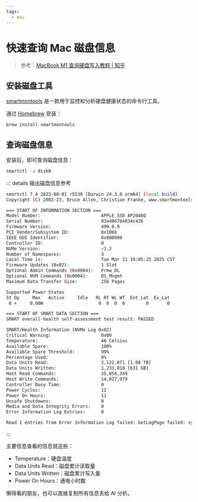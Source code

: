 ```yaml
---
tags:
  - mac
---
```


# 快速查询 Mac 磁盘信息

> 参考：[MacBook M1 查询硬盘写入教程 | 知乎](https://zhuanlan.zhihu.com/p/354385629)

## 安装磁盘工具

[smartmontools](https://www.smartmontools.org/) 是一款用于监控和分析硬盘健康状态的命令行工具。

通过 [Homebrew](./homebrew-guide.md) 安装：

```bash
brew install smartmontools
```

## 查询磁盘信息

安装后，即可查询磁盘信息：

```bash
smartctl -a disk0
```

::: details 输出磁盘信息参考

```bash
smartctl 7.4 2023-08-01 r5530 [Darwin 24.3.0 arm64] (local build)
Copyright (C) 2002-23, Bruce Allen, Christian Franke, www.smartmontools.org

=== START OF INFORMATION SECTION ===
Model Number:                       APPLE SSD AP2048Q
Serial Number:                      03a486784034c426
Firmware Version:                   499.0.9
PCI Vendor/Subsystem ID:            0x106b
IEEE OUI Identifier:                0x000000
Controller ID:                      0
NVMe Version:                       <1.2
Number of Namespaces:               3
Local Time is:                      Tue Mar 11 19:05:25 2025 CST
Firmware Updates (0x02):            1 Slot
Optional Admin Commands (0x0004):   Frmw_DL
Optional NVM Commands (0x0004):     DS_Mngmt
Maximum Data Transfer Size:         256 Pages

Supported Power States
St Op     Max   Active     Idle   RL RT WL WT  Ent_Lat  Ex_Lat
 0 +     0.00W       -        -    0  0  0  0        0       0

=== START OF SMART DATA SECTION ===
SMART overall-health self-assessment test result: PASSED

SMART/Health Information (NVMe Log 0x02)
Critical Warning:                   0x00
Temperature:                        46 Celsius
Available Spare:                    100%
Available Spare Threshold:          99%
Percentage Used:                    0%
Data Units Read:                    2,122,071 [1.08 TB]
Data Units Written:                 1,233,010 [631 GB]
Host Read Commands:                 35,854,349
Host Write Commands:                14,027,979
Controller Busy Time:               0
Power Cycles:                       12
Power On Hours:                     11
Unsafe Shutdowns:                   0
Media and Data Integrity Errors:    0
Error Information Log Entries:      0

Read 1 entries from Error Information Log failed: GetLogPage failed: system=0x38, sub=0x0, code=745
```

:::

主要信息查看的信息就这些：

- Temperature：硬盘温度
- Data Units Read：磁盘累计读取量
- Data Units Written：磁盘累计写入量
- Power On Hours：通电小时数

懒得看的朋友，也可以直接复制所有信息丢给 AI 分析。
